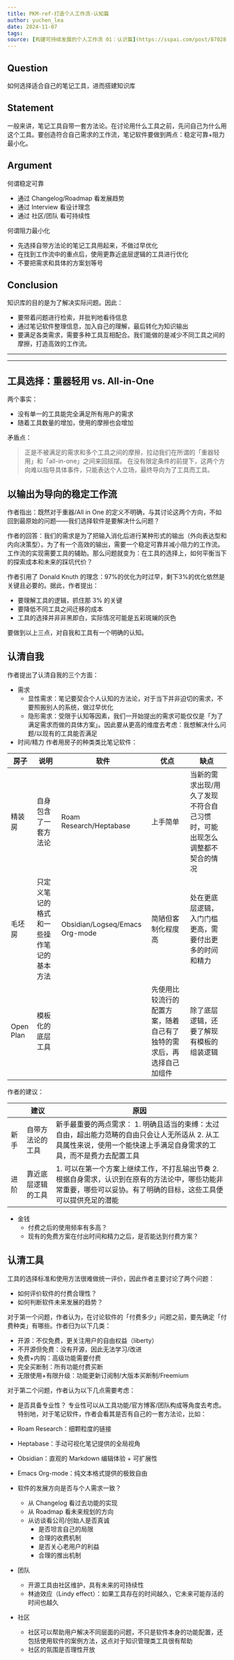 ```yaml
---
title: PKM-ref-打造个人工作流-认知篇
author: yuchen_lea
date: 2024-11-07
tags:
source: [构建可持续发展的个人工作流 01：认识篇](https://sspai.com/post/87028)
---
```


## Question

如何选择适合自己的笔记工具，进而搭建知识库

## Statement

一般来讲，笔记工具自带一套方法论。在讨论用什么工具之前，先问自己为什么用这个工具。要创造符合自己需求的工作流，笔记软件要做到两点：稳定可靠+阻力最小化。

## Argument

何谓稳定可靠

- 通过 Changelog/Roadmap 看发展趋势
- 通过 Interview 看设计理念
- 通过 社区/团队 看可持续性

何谓阻力最小化

- 先选择自带方法论的笔记工具用起来，不做过早优化
- 在找到工作流中的重点后，使用更靠近底层逻辑的工具进行优化
- 不要把需求和具体的方案划等号

## Conclusion

知识库的目的是为了解决实际问题。因此：

- 要带着问题进行检索，并批判地看待信息
- 通过笔记软件整理信息，加入自己的理解，最后转化为知识输出
- 要满足各类需求，需要多种工具互相配合。我们能做的是减少不同工具之间的摩擦，打造高效的工作流。

---
---

## 工具选择：重器轻用 vs. All-in-One

两个事实：

- 没有单一的工具能完全满足所有用户的需求
- 随着工具数量的增加，使用的摩擦也会增加

矛盾点：

>正是不被满足的需求和多个工具之间的摩擦，拉动我们在所谓的「重器轻用」和「all-in-one」之间来回摇摆。
>在没有限定条件的前提下，这两个方向难以指导具体事件，只能表达个人立场，最终导向为了工具而工具。

## 以输出为导向的稳定工作流

作者指出：既然对于重器/All in One 的定义不明确，与其讨论这两个方向，不如回到最原始的问题——我们选择软件是要解决什么问题？

作者的回答：我们的需求是为了把输入消化后进行某种形式的输出（外向表达型和内向决策型）。为了有一个高效的输出，需要一个稳定可靠并减小阻力的工作流。工作流的实现需要工具的辅助。那么问题就变为：在工具的选择上，如何平衡当下的探索成本和未来的踩坑代价？

作者引用了 Donald Knuth 的理念：97%的优化为时过早，剩下3%的优化依然是关键且必要的。据此，作者提出：

- 要理解工具的逻辑，抓住那 3% 的关键
- 要降低不同工具之间迁移的成本
- 工具的选择并非非黑即白，实际情况可能是五彩斑斓的灰色

要做到以上三点，对自我和工具有一个明确的认知。

## 认清自我

作者提出了认清自我的三个方面：

- 需求
  - 显性需求：笔记要契合个人认知的方法论，对于当下并非迫切的需求，不要照搬别人的系统，做过早优化
  - 隐形需求：受限于认知等因素，我们一开始提出的需求可能仅仅是「为了满足需求而做的具体方案」。因此要从更高的维度去考虑：我想解决什么问题/以现有的工具能否满足
- 时间/精力
  作者用房子的种类类比笔记软件：
  
|     房子         |     说明                                        |     软件                                |     优点                                                                    |     缺点                                                                         |
|------------------|-------------------------------------------------|-----------------------------------------|-----------------------------------------------------------------------------|----------------------------------------------------------------------------------|
|     精装房       |     自身包含了一套方法论                        |     Roam   Research/Heptabase           |     上手简单                                                                |     当新的需求出现/用久了发现不符合自己习惯时，可能出现怎么调整都不契合的情况    |
|     毛坯房       |     只定义笔记的格式和一些操作笔记的基本方法    |     Obsidian/Logseq/Emacs   Org-mode    |     简陋但客制化程度高                                                      |     处在更底层逻辑，入门门槛更高，需要付出更多的时间和精力                       |
|     Open Plan    |     模板化的底层工具                            |                                         |     先使用比较流行的配置方案，随着自己有了独特的需求后，再选择自己加组件    |     除了底层逻辑，还要了解现有模板的组装逻辑                                     |

作者的建议：

|             | 建议                      | 原因                                                                                                                                                                                |
|-------------|---------------------------|-------------------------------------------------------------------------------------------------------------------------------------------------------------------------------------|
|     新手    |     自带方法论的工具      |     新手最重要的两点需求：  1. 明确且适当的束缚：太过自由，超出能力范畴的自由只会让人无所适从  2. 从工具属性来说，使用一个能快速上手满足自身需求的工具，而不是费力去配置工具        |
|     进阶    |     靠近底层逻辑的工具    | 1. 可以在第一个方案上继续工作，不打乱输出节奏       2. 根据自身需求，认识到在原有的方法论中，哪些功能非常重要，哪些可以妥协。有了明确的目标，这些工具便可以提供充足的潜能           |

- 金钱
  - 付费之后的使用频率有多高？
  - 现有的免费方案在付出时间和精力之后，是否能达到付费方案？

## 认清工具

工具的选择标准和使用方法很难做统一评价，因此作者主要讨论了两个问题：

- 如何评价软件的付费合理性？
- 如何判断软件未来发展的趋势？

 对于第一个问题，作者认为，在讨论软件的「付费多少」问题之前，要先确定「付费种类」有哪些。作者归为以下几类：

- 开源：不仅免费，更关注用户的自由权益（liberty）
- 不开源但免费：没有开源，因此无法学习/改进
- 免费+内购：高级功能需要付费
- 完全买断制：所有功能付费买断
- 无限使用+有限升级：功能更新订阅制/大版本买断制/Freemium

对于第二个问题，作者认为以下几点需要考虑：

- 是否具备专业性？
  专业性可以从工具功能/官方博客/团队构成等角度去考虑。特别地，对于笔记软件，作者会看其是否有自己的一套方法论，比如：

- Roam Research：细颗粒度的链接
- Heptabase：手动可视化笔记提供的全局视角
- Obsidian：直观的 Markdown 编辑体验 + 可扩展性
- Emacs Org-mode：纯文本格式提供的极致自由
- 软件的发展方向是否与个人需求一致？
  - 从 Changelog 看过去功能的实现
  - 从 Roadmap 看未来规划的方向
  - 从访谈看公司/创始人是否真诚
    - 是否坦言自己的局限
    - 合理的收费机制
    - 是否关心老用户的利益
    - 合理的推出机制
- 团队
  - 开源工具由社区维护，具有未来的可持续性
  - 林迪效应（Lindy effect）：如果工具存在的时间越久，它未来可能存活的时间也越久
- 社区
  - 社区可以帮助用户解决不同层面的问题，不只是软件本身的功能配置，还包括使用软件的案例方法，这点对于知识管理类工具很有帮助
  - 社区的氛围是否理性开放
